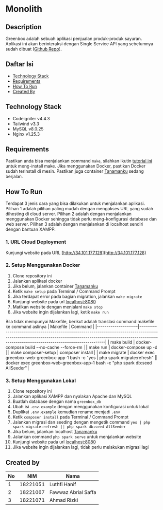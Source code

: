 # Monolith

## Description

Greenbox adalah sebuah aplikasi penjualan produk-produk sayuran. Aplikasi ini akan berinteraksi dengan Single Service API yang sebelumnya sudah dibuat ([Github Repo](https://github.com/fawwazabrials/ssbackend-labpro)).

## Daftar Isi

-   [Technology Stack](#technology-stack)
-   [Requirements](#requirements)
-   [How To Run](#how-to-run)
-   [Created By](#created-by)

## Technology Stack

-   Codeigniter v4.4.3
-   Tailwind v3.3
-   MySQL v8.0.25
-   Nginx v1.25.3

## Requirements

Pastikan anda bisa menjalankan command `make`, silahkan ikutin [tutorial ini](https://leangaurav.medium.com/how-to-setup-install-gnu-make-on-windows-324480f1da69) untuk meng-install make. Jika menggunakan Docker, pastikan Docker sudah terinstall di mesin. Pastikan juga container [Tanamanku](https://github.com/fawwazabrials/tanamanku-web) sedang berjalan.

## How To Run

Terdapat 3 jenis cara yang bisa dilakukan untuk menjalankan aplikasi. Pilihan 1 adalah pilihan paling mudah dengan mengakses URL yang sudah dihosting di cloud server. Pilihan 2 adalah dengan menjalankan menggunakan Docker sehingga tidak perlu meng-konfigurasi database dan web server. Pilihan 3 adalah dengan menjalankan di localhost sendiri dengan bantuan XAMPP.

### 1. URL Cloud Deployment

Kunjungi website pada URL [http://34.101.177.128](http://34.101.177.128)

### 2. Setup Menggunakan Docker

1. Clone repository ini
2. Jalankan aplikasi docker
3. Jika belum, jalankan container [Tanamanku](https://github.com/fawwazabrials/tanamanku-web)
4. Ketik `make setup` pada Terminal / Command Prompt
5. Jika terdapat error pada bagian migration, jalankan `make migrate`
6. Kunjungi website pada url [localhost:8080](localhost:8080)
7. Matikan website dengan menjalani `make stop`
8. Jika website ingin dijalankan lagi, ketik `make run`

Bila tidak mempunyai Makefile, berikut adalah translasi command makefile ke command aslinya
| Makefile | Command |
|---------------------|------------------------------------------------------------------------------------------------------------------------------------------------------------------------------------------------------------------------|
| make build | docker-compose build --no-cache --force-rm |
| make run | docker-compose up -d |
| make composer-setup | composer install |
| make migrate | docker exec greenbox-web-greenbox-app-1 bash -c "yes | php spark migrate:refresh" || docker exec greenbox-web-greenbox-app-1 bash -c "php spark db:seed AllSeeder" |

### 3. Setup Menggunakan Lokal

1. Clone repository ini
2. Jalankan aplikasi XAMPP dan nyalakan Apache dan MySQL
3. Buatlah database dengan nama `greenbox_db`
4. Ubah isi `.env.example` dengan menggunakan konfigurasi untuk lokal
5. Duplikat `.env.example` kemudian rename menjadi `.env`
6. Ketik `composer install` pada Terminal / Command Prompt
7. Jalankan migrasi dan seeding dengan mengetik command `yes | php spark migrate:refresh || php spark db:seed AllSeeder`
8. Jika belum, jalankan localhost [Tanamanku](https://github.com/fawwazabrials/tanamanku-web)
9. Jalankan command `php spark serve` untuk menjalankan website
10. Kunjungi website pada url [localhost:8080](localhost:8080)
11. Jika website ingin dijalankan lagi, tidak perlu melakukan migrasi lagi

## Created by
| No | NIM      | Nama                |
|----|----------|---------------------|
| 1  | 18221051 | Luthfi Hanif        |
| 2  | 18221067 | Fawwaz Abrial Saffa |
| 3  | 18221071 | Ahmad Rizki         |
